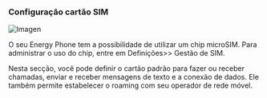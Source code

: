 ### Configuração cartão SIM

![Imagen](http://static.energysistem.com/images/manuals/42235/561cb1a60b939.jpg)

O seu Energy Phone tem a possibilidade de utilizar um chip microSIM. Para administrar o uso do chip, entre em Definições>> Gestão de SIM.

Nesta secção, você pode definir o cartão padrão para fazer ou receber chamadas, enviar e receber mensagens de texto e a conexão de dados. Ele também permite estabelecer o roaming com seu operador de rede móvel.
